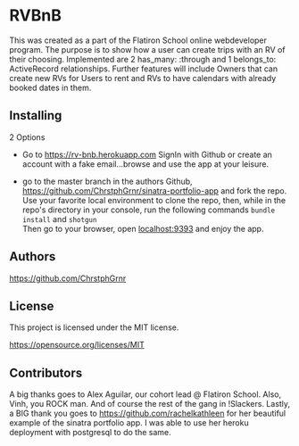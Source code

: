 # RVBnB

This was created as a part of the Flatiron School online webdeveloper program. 
The purpose is to show how a user can create trips with an RV of their choosing. 
Implemented are 2 has_many: :through and 1 belongs_to: ActiveRecord relationships. 
Further features will include Owners that can create new RVs for Users to rent and RVs to have calendars with already booked dates in them.  


## Installing 

2 Options 

- Go to https://rv-bnb.herokuapp.com 
SignIn with Github or create an account with a fake email...browse and use the app at your leisure. 

- go to the master branch in the authors Github, https://github.com/ChrstphGrnr/sinatra-portfolio-app 
and fork the repo. 
<br>Use your favorite local environment to clone the repo, then, while in the repo's directory in your console, run the following commands
```bundle install``` and ```shotgun```
<br>Then go to your browser, open <a href="localhost:9393">localhost:9393</a> and enjoy the app.


## Authors 

https://github.com/ChrstphGrnr


## License 

This project is licensed under the MIT license. 

https://opensource.org/licenses/MIT

## Contributors

A big thanks goes to Alex Aguilar, our cohort lead @ Flatiron School. Also, Vinh, you ROCK man. And of course the rest of the gang in !Slackers.
Lastly, a BIG thank you goes to https://github.com/rachelkathleen for her beautiful example of the sinatra portfolio app. I was able to use her heroku deployment with postgresql to do the same. 
